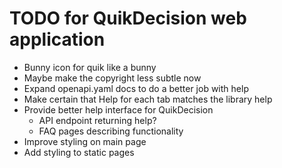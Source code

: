 # TODO for QuikDecision web application

   * Bunny icon for quik like a bunny
   * Maybe make the copyright less subtle now
   * Expand openapi.yaml docs to do a better job with help
   * Make certain that Help for each tab matches the library help
   * Provide better help interface for QuikDecision
      - API endpoint returning help?
      - FAQ pages describing functionality
   * Improve styling on main page
   * Add styling to static pages
